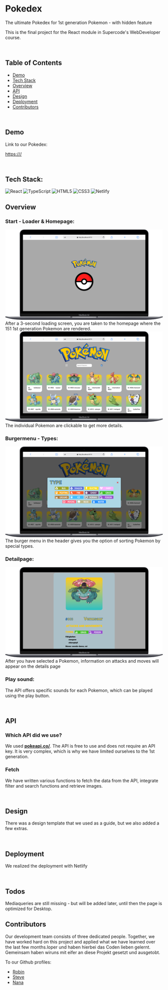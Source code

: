 # Pokedex

The ultimate Pokedex for 1st generation Pokemon - with hidden feature

This is the final project for the React module in Supercode's WebDeveloper course.

<br>

## Table of Contents

- [Demo](#demo)
- [Tech Stack](#tech-stack)
- [Overview](#Overview)
- [API ](#API)
- [Design](#design)
- [Deployment](#deployment)
- [Contributors](#contributors)

<br>

## Demo

Link to our Pokedex:

[https:///](https:///)

<br>

## Tech Stack:

![React](https://img.shields.io/badge/react-%2320232a.svg?style=for-the-badge&logo=react&logoColor=%2361DAFB) ![TypeScript](https://img.shields.io/badge/typescript-%23007ACC.svg?style=for-the-badge&logo=typescript&logoColor=white) ![HTML5](https://img.shields.io/badge/html5-%23E34F26.svg?style=for-the-badge&logo=html5&logoColor=white) ![CSS3](https://img.shields.io/badge/css3-%231572B6.svg?style=for-the-badge&logo=css3&logoColor=white) ![Netlify](https://img.shields.io/badge/netlify-%23000000.svg?style=for-the-badge&logo=netlify&logoColor=#00C7B7)
<br>

## Overview

### Start - Loader & Homepage:

![Loader](/readme-loader.png)<br>
After a 3-second loading screen, you are taken to the homepage where the 151 1st generation Pokemon are rendered.
![Homepage](/readme-main.png)
The individual Pokemon are clickable to get more details.

### Burgermenu - Types:

![Burgermenu](/readme-types.png) <br>
The burger menu in the header gives you the option of sorting Pokemon by special types.

### Detailpage:

![Detailpage](/readme-details.png) <br>
After you have selected a Pokemon, information on attacks and moves will appear on the details page

### Play sound:

The API offers specific sounds for each Pokemon, which can be played using the play button.

<br>

## API

### Which API did we use?

We used <b><u>[pokeapi.co/](https://pokeapi.co/)</u></b>.
The API is free to use and does not require an API key. It is very complex, which is why we have limited ourselves to the 1st generation.

### Fetch

We have written various functions to fetch the data from the API, integrate filter and search functions and retrieve images.

<br>

## Design

There was a design template that we used as a guide, but we also added a few extras.

<br>

## Deployment

We realized the deployment with Netlify

<br>

## Todos

Mediaqueries are still missing - but will be added later, until then the page is optimized for Desktop.

## Contributors

Our development team consists of three dedicated people. Together, we have worked hard on this project and applied what we have learned over the last few months.loper und haben hierbei das Coden lieben gelernt. Gemeinsam haben wiruns mit eifer an diese Projekt gesetzt und ausgetobt.

To our Github profiles:

- [Robin](https://github.com/robin160401)
- [Steve](https://github.com/SteveDwumah)
- [Nana](https://github.com/Nana7782)
